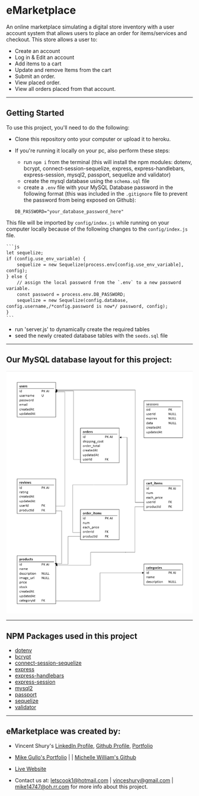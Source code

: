 # eMarketplace
An online marketplace simulating a digital store inventory with a user account system that allows users to place an order for items/services and checkout.
This store allows a user to:
* Create an account
* Log in & Edit an account
* Add items to a cart
* Update and remove Items from the cart
* Submit an order. 
* View placed order.
* View all orders placed from that account.

---

## Getting Started

To use this project, you'll need to do the following:

* Clone this repository onto your computer or upload it to heroku.

* If you're running it locally on your pc, also perform these steps:

    * run `npm i` from the terminal (this will install the npm modules: dotenv, bcrypt, connect-session-sequelize, express, express-handlebars, express-session, mysql2, passport, sequelize and validator)
    * create the mysql database using the `schema.sql` file
    * create a `.env` file with your MySQL Database password in the following format 
     (this was included in the `.gitignore` file to prevent the password from being exposed on Github):
    ```
    DB_PASSWORD="your_database_password_here"
    ```

This file will be imported by `config/index.js` while running on your computer locally because of the following changes to the `config/index.js` file.

    ```js
    let sequelize;
    if (config.use_env_variable) {
        sequelize = new Sequelize(process.env[config.use_env_variable], config);
    } else {
        // assign the local password from the `.env` to a new password variable. 
        const password = process.env.DB_PASSWORD;
        sequelize = new Sequelize(config.database, config.username,/*config.password is now*/ password, config);
    }
    ```

* run 'server.js' to dynamically create the required tables
* seed the newly created database tables with the `seeds.sql` file




---

## Our MySQL database layout for this project:

![MySQL Layout](./public/images/project2_database.png)

---

## NPM Packages used in this project
* [dotenv](https://www.npmjs.com/package/dotenv)
* [bcrypt](https://www.npmjs.com/package/bcrypt)
* [connect-session-sequelize](https://www.npmjs.com/package/connect-session-sequelize)
* [express](https://www.npmjs.com/package/express)
* [express-handlebars](https://www.npmjs.com/package/express-handlebars)
* [express-session](https://www.npmjs.com/package/express-session)
* [mysql2](https://www.npmjs.com/package/mysql2)
* [passport](https://www.npmjs.com/package/passport)
* [sequelize](https://www.npmjs.com/package/sequelize)
* [validator](https://www.npmjs.com/package/validator)

---

## eMarketplace was created by:

* Vincent Shury's [LinkedIn Profile](https://www.linkedin.com/in/vincent-shury/), [Github Profile](https://github.com/Vincent440), [Portfolio](https://vincent440.github.io/) 
* [Mike Gullo's Portfolio](https://mike14747.github.io/) | | [Michelle William's Github](https://github.com/letscook1)
* [Live Website](https://emarketplace.herokuapp.com)

* Contact us at: letscook1@hotmail.com | vinceshury@gmail.com | mike14747@oh.rr.com for more info about this project.